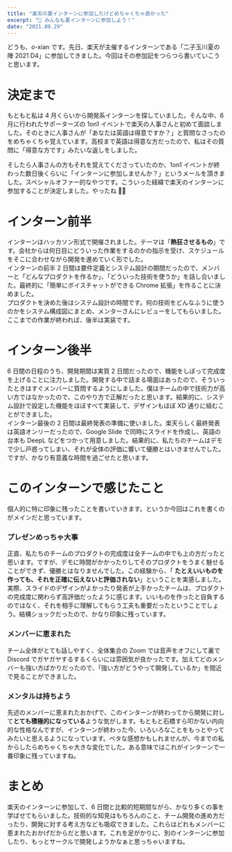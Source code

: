 ```yaml
---
title: "楽天の夏インターンに参加したけどめちゃくちゃ良かった"
excerpt: "💪 みんなも夏インターンに参加しよう！"
date: "2021.09.29"
---
```


どうも、o-xian です。先日、楽天が主催するインターンである「二子玉川夏の陣 2021 D4」に参加してきました。今回はその参加記をつらつら書いていこうと思います。

# 決定まで

もともと私は 4 月くらいから開発系インターンを探していました。そんな中、6 月に行われたサポーターズの 1on1 イベントで楽天の人事さんと初めて面談しました。そのときに人事さんが「あなたは英語は得意ですか？」と質問なさったのをめちゃくちゃ覚えています。高校まで英語は得意な方だったので、私はその質問に「得意な方です」みたいな返しをしました。

そしたら人事さんの方もそれを覚えてくださっていたのか、1on1 イベントが終わった数日後くらいに「インターンに参加しませんか？」というメールを頂きました。スペシャルオファー的なやつです。こういった経緯で楽天のインターンに参加することが決定しました。やったね 🎉🎉

# インターン前半

インターンはハッカソン形式で開催されました。テーマは「**熱狂させるもの**」です。会社からは何日目にどういった作業をするのかの指示を受け、スケジュールをそこに合わせながら開発を進めていく形でした。  
インターンの前半 2 日間は要件定義とシステム設計の期間だったので、メンバーと「どんなプロダクトを作るか」、「どういった技術を使うか」を話し合いました。最終的に「簡単にボイスチャットができる Chrome 拡張」を作ることに決めました。  
プロダクトを決めた後はシステム設計の時間です。何の技術をどんなふうに使うのかをシステム構成図にまとめ、メンターさんにレビューをしてもらいました。ここまでの作業が終われば、後半は実装です。

# インターン後半

6 日間の日程のうち、開発期間は実質 2 日間だったので、機能をしぼって完成度を上げることに注力しました。開発する中で詰まる場面はあったので、そういったときはすぐメンバーに質問するようにしました。僕はチームの中で技術力が高い方ではなかったので、このやり方で正解だったと思います。結果的に、システム設計で設定した機能をほぼすべて実装して、デザインもほぼ XD 通りに組むことができました。  
インターン最後の 2 日間は最終発表の準備に使いました。楽天らしく最終発表は英語オンリーだったので、Google Slide で同時にスライドを作成し、英語の台本も DeepL などをつかって用意しました。結果的に、私たちのチームはデモで少し戸惑ってしまい、それが全体の評価に響いて優勝とはいきませんでした。ですが、かなり有意義な時間を過ごせたと思います。

# このインターンで感じたこと

個人的に特に印象に残ったことを書いていきます。というか今回はこれを書くのがメインだと思っています。

### プレゼンめっちゃ大事

正直、私たちのチームのプロダクトの完成度は全チームの中でも上の方だったと思います。ですが、デモに時間がかかったりしてそのプロダクトをうまく魅せることができず、優勝とはなりませんでした。この経験から、「 **たとえいいものを作っても、それを正確に伝えないと評価されない**」ということを実感しました。実際、スライドのデザインがよかったり発表が上手かったチームは、プロダクトの完成度に関わらず高評価だったように感じます。いいものを作ったと自負するのではなく、それを相手に理解してもらう工夫も重要だったということでしょう。結構ショックだったので、かなり印象に残っています。

### メンバーに恵まれた

チーム全体がとても話しやすく、全体集合の Zoom では音声をオフにして裏で Discord でガヤガヤするするくらいには雰囲気が良かったです。加えてどのメンバーも強い方ばかりだったので、「強い方がどうやって開発しているか」を間近で見ることができました。

### メンタルは持ちよう

先述のメンバーに恵まれたおかげで、このインターンが終わってから開発に対して**とても積極的になっている**ような気がします。もともと石橋すら叩かない内向的な性格なんですが、インターンが終わった今、いろいろなことをもっとやってみたいと思えるようになっています。ベタな感想かもしれませんが、今までの私からしたらめちゃくちゃ大きな変化でした。ある意味ではこれがインターンで一番印象に残っていますね。

# まとめ

楽天のインターンに参加して、6 日間と比較的短期間ながら、かなり多くの事を学ばせてもらいました。技術的な知見はもちろんのこと、チーム開発の進め方だったり、開発に対する考え方なども吸収できました。これらはどれもメンバーに恵まれたおかげだからだと思います。これを足がかりに、別のインターンに参加したり、もっとサークルで開発しようかなぁと思っちゃいますね。

